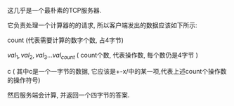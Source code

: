 这几乎是一个最朴素的TCP服务器.

它负责处理一个计算器的的请求, 所以客户端发出的数据应该如下所示:

count  (代表需要计算的数字个数, 占4字节)

$val_1,val_2,val_3...val_{count}$ ( count个数, 代表操作数, 每个数仍是4字节 )

c ( 其中c是一个一字节的数据, 它应该是+-x/中的某一项,代表上述count个操作数的操作符号)

然后服务端会计算, 并返回一个四字节的答案.

